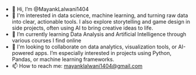 - 👋 Hi, I’m @MayankLalwani1404
- 👀 I'm interested in data science, machine learning, and turning raw data into clear, actionable tools. I also explore storytelling and game design in side projects, often using AI to bring creative ideas to life.
- 🌱 I’m currently learning Data Analysis and Artificial Intelligence through various courses I find online
- 💞️ I'm looking to collaborate on data analytics, visualization tools, or AI-powered apps. I’m especially interested in projects using Python, Pandas, or machine learning frameworks.
- 📫 How to reach me: mayanklalwani1404@gmail.com

<!---
MayankLalwani1404/MayankLalwani1404 is a ✨ special ✨ repository because its `README.md` (this file) appears on your GitHub profile.
You can click the Preview link to take a look at your changes.
--->
